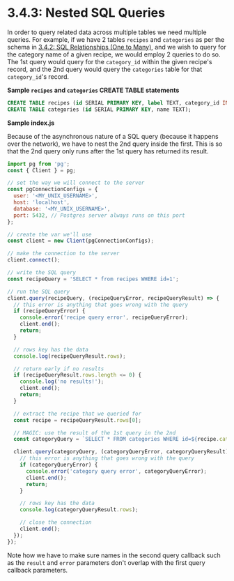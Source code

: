 # 3.4.3: Nested SQL Queries

In order to query related data across multiple tables we need multiple queries. For example, if we have 2 tables `recipes` and `categories` as per the schema in [3.4.2: SQL Relationships (One to Many)](../3.3-sql-language/3.3.2-sql-relationships-one-to-many.md#introduction), and we wish to query for the category name of a given recipe, we would employ 2 queries to do so. The 1st query would query for the `category_id` within the given recipe's record, and the 2nd query would query the `categories` table for that `category_id`'s record.

**Sample `recipes` and `categories` CREATE TABLE statements**

```sql
CREATE TABLE recipes (id SERIAL PRIMARY KEY, label TEXT, category_id INTEGER);
CREATE TABLE categories (id SERIAL PRIMARY KEY, name TEXT);
```

**Sample index.js**

Because of the asynchronous nature of a SQL query (because it happens over the network), we have to nest the 2nd query inside the first. This is so that the 2nd query only runs after the 1st query has returned its result.

```javascript
import pg from 'pg';
const { Client } = pg;

// set the way we will connect to the server
const pgConnectionConfigs = {
  user: '<MY_UNIX_USERNAME>',
  host: 'localhost',
  database: '<MY_UNIX_USERNAME>',
  port: 5432, // Postgres server always runs on this port
};

// create the var we'll use
const client = new Client(pgConnectionConfigs);

// make the connection to the server
client.connect();

// write the SQL query
const recipeQuery = 'SELECT * from recipes WHERE id=1';

// run the SQL query
client.query(recipeQuery, (recipeQueryError, recipeQueryResult) => {
  // this error is anything that goes wrong with the query
  if (recipeQueryError) {
    console.error('recipe query error', recipeQueryError);
    client.end();
    return;
  }

  // rows key has the data
  console.log(recipeQueryResult.rows);

  // return early if no results
  if (recipeQueryResult.rows.length <= 0) {
    console.log('no results!');
    client.end();
    return;
  }

  // extract the recipe that we queried for
  const recipe = recipeQueryResult.rows[0];

  // MAGIC: use the result of the 1st query in the 2nd
  const categoryQuery = `SELECT * FROM categories WHERE id=${recipe.category_id}`;

  client.query(categoryQuery, (categoryQueryError, categoryQueryResult) => {
    // this error is anything that goes wrong with the query
    if (categoryQueryError) {
      console.error('category query error', categoryQueryError);
      client.end();
      return;
    }

    // rows key has the data
    console.log(categoryQueryResult.rows);

    // close the connection
    client.end();
  });
});
```

Note how we have to make sure names in the second query callback such as the `result` and `error` parameters don't overlap with the first query callback parameters.
